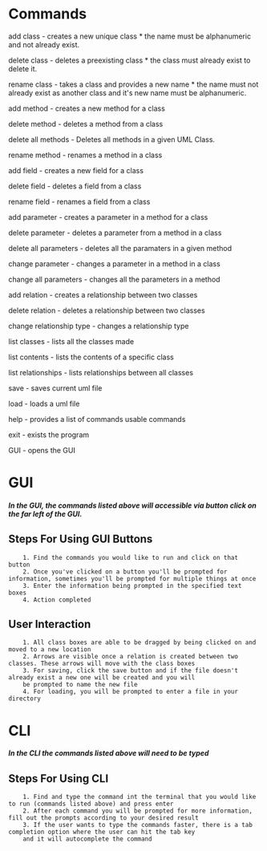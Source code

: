 # Commands


add class - creates a new unique class * the name must be alphanumeric and not already exist.

delete class - deletes a preexisting class * the class must already exist to delete it.

rename class - takes a class and provides a new name * the name must not already exist as another class and it's new name must be alphanumeric.

add method - creates a new method for a class

delete method - deletes a method from a class

delete all methods - Deletes all methods in a given UML Class.

rename method - renames a method in a class

add field - creates a new field for a class

delete field - deletes a field from a class

rename field - renames a field from a class

add parameter - creates a parameter in a method for a class

delete parameter - deletes a parameter from a method in a class

delete all parameters - deletes all the paramaters in a given method

change parameter - changes a parameter in a method in a class

change all parameters - changes all the parameters in a method

add relation - creates a relationship between two classes

delete relation - deletes a relationship between two classes

change relationship type - changes a relationship type

list classes - lists all the classes made

list contents - lists the contents of a specific class

list relationships - lists relationships between all classes

save - saves current uml file

load - loads a uml file

help - provides a list of commands usable commands

exit - exists the program

GUI - opens the GUI

# GUI

##### In the GUI, the commands listed above will accessible via button click on the far left of the GUI.
            
## Steps For Using GUI Buttons

        1. Find the commands you would like to run and click on that button
        2. Once you've clicked on a button you'll be prompted for information, sometimes you'll be prompted for multiple things at once
        3. Enter the information being prompted in the specified text boxes
        4. Action completed
    
## User Interaction

        1. All class boxes are able to be dragged by being clicked on and moved to a new location
        2. Arrows are visible once a relation is created between two classes. These arrows will move with the class boxes
        3. For saving, click the save button and if the file doesn't already exist a new one will be created and you will
        be prompted to name the new file
        4. For loading, you will be prompted to enter a file in your directory

# CLI
##### In the CLI the commands listed above will need to be typed

## Steps For Using CLI

        1. Find and type the command int the terminal that you would like to run (commands listed above) and press enter
        2. After each command you will be prompted for more information, fill out the prompts according to your desired result
        3. If the user wants to type the commands faster, there is a tab completion option where the user can hit the tab key
        and it will autocomplete the command
            
